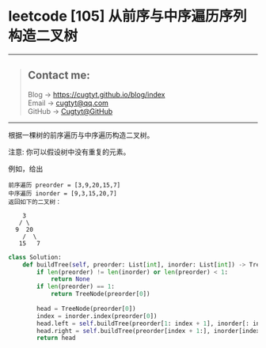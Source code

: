 # leetcode [105] 从前序与中序遍历序列构造二叉树

---
> ## Contact me:
> Blog -> <https://cugtyt.github.io/blog/index>  
> Email -> <cugtyt@qq.com>  
> GitHub -> [Cugtyt@GitHub](https://github.com/Cugtyt)

---

根据一棵树的前序遍历与中序遍历构造二叉树。

注意:
你可以假设树中没有重复的元素。

例如，给出
```
前序遍历 preorder = [3,9,20,15,7]
中序遍历 inorder = [9,3,15,20,7]
返回如下的二叉树：

    3
   / \
  9  20
    /  \
   15   7
```

``` python
class Solution:
    def buildTree(self, preorder: List[int], inorder: List[int]) -> TreeNode:
        if len(preorder) != len(inorder) or len(preorder) < 1:
            return None
        if len(preorder) == 1:
            return TreeNode(preorder[0])
        
        head = TreeNode(preorder[0])
        index = inorder.index(preorder[0])
        head.left = self.buildTree(preorder[1: index + 1], inorder[: index])
        head.right = self.buildTree(preorder[index + 1:], inorder[index + 1:])
        return head
```